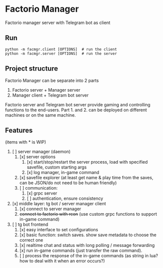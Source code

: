 # Factorio Manager

Factorio manager server with Telegram bot as client

## Run

```shell
python -m facmgr.client [OPTIONS]  # run the client
python -m facmgr.server [OPTIONS]  # run the server
```

## Project structure

Factorio Manager can be separate into 2 parts

1. Factorio server + Manager server 
2. Manager client + Telegram bot server

Factorio server and Telegram bot server provide gaming and controlling functions to the end-users.
Part 1. and 2. can be deployed on different machines or on the same machine.

## Features
(items with * is WIP)
1. [ ] server manager (daemon)
   1. [x] server options
      1. [x] start/stop/restart the server process, load with specified savefile, custom starting args
      2. [x] log manager, in-game command
   2. [x] savefile explorer (at least get name & play time from the saves, can be JSON/do not need to be human friendly)
   3. [ ] communication: 
      1. [x] grpc server
      2. [ ] authentication, ensure consistency
2. [x] middle layer: tg bot / server manager client
   1. [x] connect to server manager
   2. ~~connect to factorio with rcon~~ (use custom grpc functions to support in-game command)
3. [ ] tg bot frontend
   1. [x] easy interface to set configurations
   2. [x] basic function: switch saves. show save metadata to choose the correct one
   3. [x] realtime chat and status with long polling / message forwarding
   4. [x] run in-game commands (just transfer the raw command).
   5. [ ] process the response of the in-game commands (as string in lua? how to deal with it when an error occurs?)
